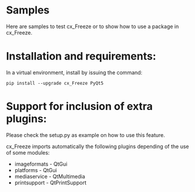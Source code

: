 # Samples

Here are samples to test cx_Freeze or to show how to use a package in cx_Freeze.

# Installation and requirements:

In a virtual environment, install by issuing the command:

```
pip install --upgrade cx_Freeze PyQt5
```

# Support for inclusion of extra plugins:

Please check the setup.py as example on how to use this feature.

cx_Freeze imports automatically the following plugins depending of the use of
some modules:
- imageformats - QtGui
- platforms - QtGui
- mediaservice - QtMultimedia
- printsupport - QtPrintSupport
